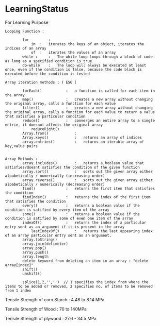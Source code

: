 # LearningStatus
For Learning Purpose


	Looping Function :

			for 		: 
				in 	:	iterates the keys of an object, iterates the indices of an array  
				of 	:	iterates the values of an array
			while :		:	The while loop loops through a block of code as long as a specified condition is true.
			do-while	:	The loop will always be executed at least once, even if the condition is false, because the code block is executed before the condition is tested
		
	Array iteration methods : ( ES6 )
		
			forEach()			:	a function is called for each item in the array
			map()				:	creates a new array without changing the original array, calls a function for each value
			filter()			:	creates a new array without changing the original array, calls a function for each value to return a value that satisfies a particular condition
			reduce()			:	converges an entire array to a single entrie, it doesnot affects the original array
				reduceRight() 
			Array.from()			:	
			Array.keys()			:	returns an array of indices
			array.entries()			:	returns an iterable array of key,value pairs
			
			
	Array Methods :
			array.includes()		:	returns a boolean value that satisfies/doesnt satisfies the condition of the given function
			array.sort()			:	sorts out the given array either alpabetically / numerically (increasing order)
			array.reverse()			:	sorts out the given array either alpabetically / numerically (decreasing order)
			find()				:	returns the first item that satisfies the condition
			findIndex()			:	returns the index of the first item that satisfies the condition
			every()				:	returns a boolean value if the condition is satified by every item of the array 
			some()				:	returns a boolean value if the condition is satified by some of even one item of the array
			indexOf() 			:	returns the index of a particular entry sent as an argument if it is present in the array			
				lastIndexOf()		:	returns the last appearing index of an array particular entry sent as an argument.
			array.toString()
			array.join(delimeter)
			array.pop()
			array.push()
			array.length
			delete keyword from deleting an item in an array : "delete array[index]"
			shift()
			unshift()

			splice(1,2,'','')  // 1 specifies the index from where the items to be added or removed, 2 specifies no. of items to be removed from 1 index



Tensile Strength of corn Starch
		:	4.48 to 8.14 MPa
		
Tensile Strength of Wood
		:	70 to 140MPa

Tensile Strength of plywood
		:	27.6 - 34.5 MPa